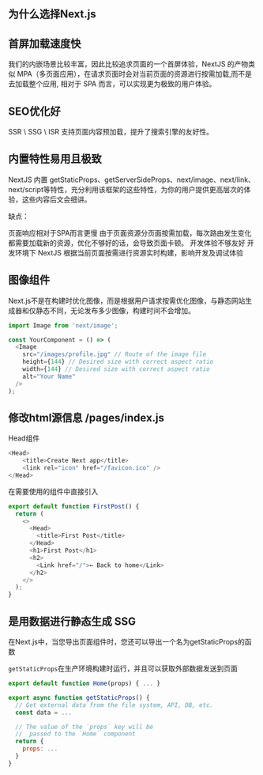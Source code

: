 ## 为什么选择Next.js

## 首屏加载速度快
我们的内嵌场景比较丰富，因此比较追求页面的一个首屏体验，NextJS 的产物类似 MPA（多页面应用），在请求页面时会对当前页面的资源进行按需加载,而不是去加载整个应用, 相对于 SPA 而言，可以实现更为极致的用户体验。


## SEO优化好
SSR \ SSG \ ISR 支持页面内容预加载，提升了搜索引擎的友好性。


## 内置特性易用且极致
NextJS 内置 getStaticProps、getServerSideProps、next/image、next/link、next/script等特性，充分利用该框架的这些特性，为你的用户提供更高层次的体验，这些内容后文会细讲。


缺点：

页面响应相对于SPA而言更慢
由于页面资源分页面按需加载，每次路由发生变化都需要加载新的资源，优化不够好的话，会导致页面卡顿。
开发体验不够友好
开发环境下 NextJS 根据当前页面按需进行资源实时构建，影响开发及调试体验


## 图像组件

Next.js不是在构建时优化图像，而是根据用户请求按需优化图像，与静态网站生成器和仅静态不同，无论发布多少图像，构建时间不会增加。

```js
import Image from 'next/image';

const YourComponent = () => (
  <Image
    src="/images/profile.jpg" // Route of the image file
    height={144} // Desired size with correct aspect ratio
    width={144} // Desired size with correct aspect ratio
    alt="Your Name"
  />
);
```
## 修改html源信息    /pages/index.js

Head组件
```js
<Head>
    <title>Create Next app</title>
    <link rel="icon" href="/favicon.ico" />
</Head>
```

在需要使用的组件中直接引入
```js
export default function FirstPost() {
  return (
    <>
      <Head>
        <title>First Post</title>
      </Head>
      <h1>First Post</h1>
      <h2>
        <Link href="/">← Back to home</Link>
      </h2>
    </>
  );
}
```


## 是用数据进行静态生成 SSG
在Next.js中，当您导出页面组件时，您还可以导出一个名为getStaticProps的函数

`getStaticProps`在生产环境构建时运行，并且可以获取外部数据发送到页面

```js
export default function Home(props) { ... }

export async function getStaticProps() {
  // Get external data from the file system, API, DB, etc.
  const data = ...

  // The value of the `props` key will be
  //  passed to the `Home` component
  return {
    props: ...
  }
}
```
